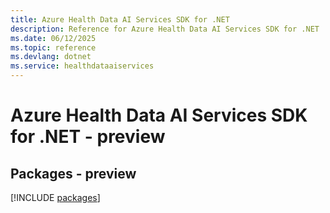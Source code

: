 ```yaml
---
title: Azure Health Data AI Services SDK for .NET
description: Reference for Azure Health Data AI Services SDK for .NET
ms.date: 06/12/2025
ms.topic: reference
ms.devlang: dotnet
ms.service: healthdataaiservices
---
```

# Azure Health Data AI Services SDK for .NET - preview
## Packages - preview
[!INCLUDE [packages](health-data-ai-services-index.md)]